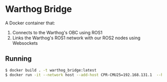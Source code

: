 # Warthog Bridge

A Docker container that:

1. Connects to the Warthog's OBC using ROS1
2. Links the Warthog's ROS1 network with our ROS2 nodes using Websockets

## Running
```bash
$ docker build . -t warthog_bridge:latest
$ docker run -it --network host --add-host CPR-CMU25=192.168.131.1  --hostname=steward --add-host steward=172.27.187.90 warthog_bridge bash
```
